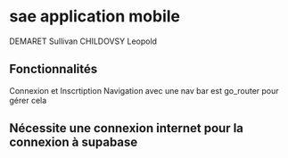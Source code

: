 # sae application mobile
DEMARET Sullivan
CHILDOVSY Leopold

## Fonctionnalités
Connexion et Inscrtiption
Navigation avec une nav bar est go_router pour gérer cela

## Nécessite une connexion internet pour la connexion à supabase






